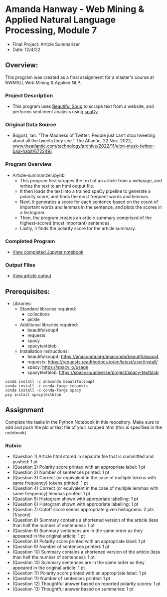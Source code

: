 # Amanda Hanway - Web Mining & Applied Natural Language Processing, Module 7
- Final Project: Article Summarizer
- Date: 12/4/22

## Overview:  
This program was created as a final assignment for a master's course at NWMSU, Web Mining & Applied NLP.  

### Project Description   
- This program uses [Beautiful Soup](https://www.crummy.com/software/BeautifulSoup/bs4/doc/) to scrape text from a website, and performs sentiment analysis using [spaCy](https://spacy.io/).  

### Original Data Source  
- Bogost, Ian. "The Madness of Twitter: People just can’t stop tweeting about all the tweets they see." The Atlantic, 22 Nov. 2022, www.theatlantic.com/technology/archive/2022/11/elon-musk-twitter-bad-habit/672249/.

### Program Overview     
- Article-summarizer.ipynb
    - This program first scrapes the text of an article from a webpage, and writes the text to an html output file.
    - It then loads the text into a trained spaCy pipeline to generate a polarity score, and finds the most frequent words and lemmas.
    - Next, it generates a score for each sentence based on the count of important words and lemmas in the sentence, and plots the scores in a histogram.
    - Then, the program creates an article summary comprised of the highest-scored (most important) sentences.
    - Lastly, it finds the polarity score for the article summary.
    
### Completed Program    
- [View completed Jupyter notebook](https://github.com/mandi1120/article-summarizer/blob/master/article-summarizer.ipynb)

### Output Files    
- [View article output](https://raw.githubusercontent.com/mandi1120/article-summarizer/master/elon-musk-twitter-bad-habit.html)

## Prerequisites:
- Libraries:
    - Standard libraries required:  
        - collections 
        - pickle
    - Additional libraries required: 
        - beautifulsoup4 
        - requests 
        - spacy
        - spacytextblob
    - Installation instructions:  
        - beautifulsoup4: https://anaconda.org/anaconda/beautifulsoup4 
        - requests: https://requests.readthedocs.io/en/latest/user/install/ 
        - spacy: https://spacy.io/usage
        - spacytextblob: https://spacy.io/universe/project/spacy-textblob
```
conda install -c anaconda beautifulsoup4
conda install -c conda-forge requests
conda install -c conda-forge spacy
pip install spacytextblob
```
## Assignment
Complete the tasks in the Python Notebook in this repository.
Make sure to add and push the pkl or text file of your scraped html (this is specified in the notebook)
### Rubric
* (Question 1) Article html stored in separate file that is committed and pushed: 1 pt
* (Question 2) Polarity score printed with an appropriate label: 1 pt
* (Question 2) Number of sentences printed: 1 pt
* (Question 3) Correct (or equivalent in the case of multiple tokens with same frequency) tokens printed: 1 pt
* (Question 4) Correct (or equivalent in the case of multiple lemmas with same frequency) lemmas printed: 1 pt
* (Question 5) Histogram shown with appropriate labelling: 1 pt
* (Question 6) Histogram shown with appropriate labelling: 1 pt
* (Question 7) Cutoff score seems appropriate given histograms: 2 pts (1/score)
* (Question 8) Summary contains a shortened version of the article (less than half the number of sentences): 1 pt
* (Question 8) Summary sentences are in the same order as they appeared in the original article: 1 pt
* (Question 9) Polarity score printed with an appropriate label: 1 pt
* (Question 9) Number of sentences printed: 1 pt
* (Question 10) Summary contains a shortened version of the article (less than half the number of sentences): 1 pt
* (Question 10) Summary sentences are in the same order as they appeared in the original article: 1 pt
* (Question 11) Polarity score printed with an appropriate label: 1 pt
* (Question 11) Number of sentences printed: 1 pt
* (Question 12) Thoughtful answer based on reported polarity scores: 1 pt
* (Question 13) Thoughtful answer based on summaries: 1 pt


